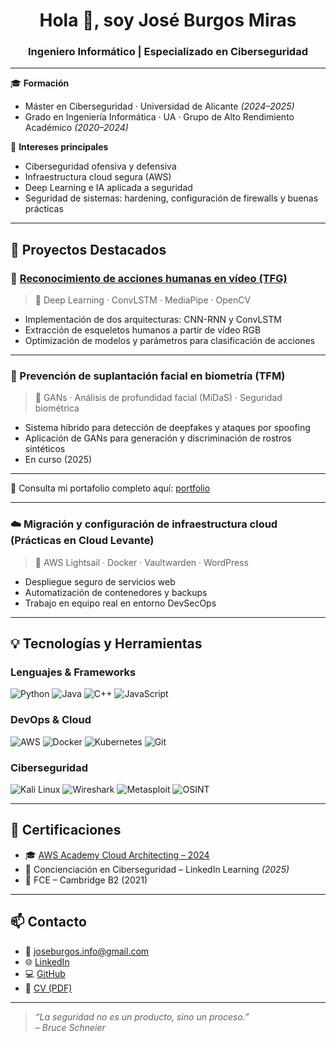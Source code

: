 <h1 align="center">Hola 👋, soy José Burgos Miras</h1>
<h3 align="center">Ingeniero Informático | Especializado en Ciberseguridad</h3>

---

🎓 **Formación**
- Máster en Ciberseguridad · Universidad de Alicante *(2024–2025)*
- Grado en Ingeniería Informática · UA · Grupo de Alto Rendimiento Académico *(2020–2024)*

🔐 **Intereses principales**
- Ciberseguridad ofensiva y defensiva
- Infraestructura cloud segura (AWS)
- Deep Learning e IA aplicada a seguridad
- Seguridad de sistemas: hardening, configuración de firewalls y buenas prácticas

---

## 🧠 Proyectos Destacados

### 🧬 [Reconocimiento de acciones humanas en vídeo (TFG)](https://rua.ua.es/dspace/bitstream/10045/143972/1/Reconocimiento_de_acciones_mediante_Deep_Learning_Burgos_Miras_Jose.pdf)
> 📍 Deep Learning · ConvLSTM · MediaPipe · OpenCV

- Implementación de dos arquitecturas: CNN-RNN y ConvLSTM
- Extracción de esqueletos humanos a partir de vídeo RGB
- Optimización de modelos y parámetros para clasificación de acciones

---

### 🧯 Prevención de suplantación facial en biometría (TFM)
> 📍 GANs · Análisis de profundidad facial (MiDaS) · Seguridad biométrica

- Sistema híbrido para detección de deepfakes y ataques por spoofing
- Aplicación de GANs para generación y discriminación de rostros sintéticos
- En curso (2025)

---

📁 Consulta mi portafolio completo aquí: [portfolio](https://github.com/joseburgos-info/portfolio)

---

### ☁️ Migración y configuración de infraestructura cloud (Prácticas en Cloud Levante)
> 📍 AWS Lightsail · Docker · Vaultwarden · WordPress

- Despliegue seguro de servicios web
- Automatización de contenedores y backups
- Trabajo en equipo real en entorno DevSecOps

---

## 💡 Tecnologías y Herramientas

### Lenguajes & Frameworks
![Python](https://img.shields.io/badge/Python-3670A0?style=flat&logo=python&logoColor=white)
![Java](https://img.shields.io/badge/Java-ED8B00?style=flat&logo=java&logoColor=white)
![C++](https://img.shields.io/badge/C++-00599C?style=flat&logo=c%2B%2B&logoColor=white)
![JavaScript](https://img.shields.io/badge/JavaScript-F7DF1E?style=flat&logo=javascript&logoColor=black)

### DevOps & Cloud
![AWS](https://img.shields.io/badge/AWS-232F3E?style=flat&logo=amazon-aws)
![Docker](https://img.shields.io/badge/Docker-2496ED?style=flat&logo=docker&logoColor=white)
![Kubernetes](https://img.shields.io/badge/Kubernetes-326CE5?style=flat&logo=kubernetes&logoColor=white)
![Git](https://img.shields.io/badge/Git-F05032?style=flat&logo=git&logoColor=white)

### Ciberseguridad
![Kali Linux](https://img.shields.io/badge/Kali_Linux-557C94?style=flat&logo=kali-linux)
![Wireshark](https://img.shields.io/badge/Wireshark-1679A7?style=flat&logo=wireshark)
![Metasploit](https://img.shields.io/badge/Metasploit-0088CC?style=flat)
![OSINT](https://img.shields.io/badge/OSINT-informational?style=flat)

---

## 📜 Certificaciones

- 🎓 [AWS Academy Cloud Architecting – 2024](https://www.credly.com/badges/91d69aaf-281d-4f78-9761-c07ee1a6e9de/linked_in_profile)
- 🔐 Concienciación en Ciberseguridad – LinkedIn Learning *(2025)*
- 📘 FCE – Cambridge B2 (2021)

---

## 📫 Contacto

- 📧 joseburgos.info@gmail.com  
- 🌐 [LinkedIn](https://www.linkedin.com/in/joséburgos)  
- 💻 [GitHub](https://github.com/joseburgos-info)  
- 📄 [CV (PDF)](https://github.com/joseburgos-info/portfolio/CV-JoséBurgosMiras.pdf)

---

> _“La seguridad no es un producto, sino un proceso.”_  
> _– Bruce Schneier_


